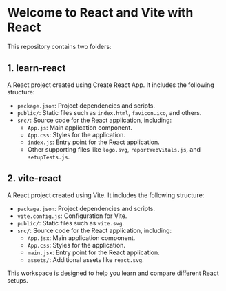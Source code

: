 # Welcome to React and Vite with React

This repository contains two folders:

## 1. learn-react

A React project created using Create React App. It includes the following structure:

- `package.json`: Project dependencies and scripts.
- `public/`: Static files such as `index.html`, `favicon.ico`, and others.
- `src/`: Source code for the React application, including:
  - `App.js`: Main application component.
  - `App.css`: Styles for the application.
  - `index.js`: Entry point for the React application.
  - Other supporting files like `logo.svg`, `reportWebVitals.js`, and `setupTests.js`.

## 2. vite-react

A React project created using Vite. It includes the following structure:

- `package.json`: Project dependencies and scripts.
- `vite.config.js`: Configuration for Vite.
- `public/`: Static files such as `vite.svg`.
- `src/`: Source code for the React application, including:
  - `App.jsx`: Main application component.
  - `App.css`: Styles for the application.
  - `main.jsx`: Entry point for the React application.
  - `assets/`: Additional assets like `react.svg`.

This workspace is designed to help you learn and compare different React setups.

